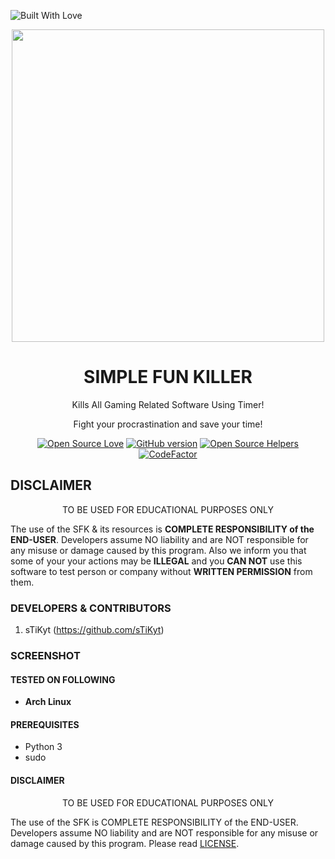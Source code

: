 <p align="left">
  <a><img title="Built With Love" src="https://forthebadge.com/images/badges/built-with-love.svg" ></a>
 </p>
<p align="center">
  <img src="Logo/SFK.png" width="500">  
</p>
<h1 align="center">SIMPLE FUN KILLER</h1>
<p align="center">
Kills All Gaming Related Software Using Timer!
</p>
<p align="center">
Fight your procrastination and save your time!
</p>
<p align="center">
  <a href="https://github.com/darksecdevelopers"><img title="Open Source Love" src="https://badges.frapsoft.com/os/v3/open-source.svg?v=102" ></a>
 <a href="https://github.com/DarkSecDevelopers/SFK/releases"><img title="GitHub version" src="https://d25lcipzij17d.cloudfront.net/badge.svg?id=gh&type=6&v=0.0.0&x2=0" ></a>
 <a href="https://www.codetriage.com/darksecdevelopers/sfk"><img title="Open Source Helpers" src="https://www.codetriage.com/darksecdevelopers/sfk/badges/users.svg" ></a>
 <a href="https://www.codefactor.io/repository/github/darksecdevelopers/sfk"><img src="https://www.codefactor.io/repository/github/darksecdevelopers/sfk/badge" alt="CodeFactor" /></a>
  
  
</p>



## DISCLAIMER

<p align="center">
  TO BE USED FOR EDUCATIONAL PURPOSES ONLY
</p>

The use of the SFK & its resources is **COMPLETE RESPONSIBILITY of the END-USER**. Developers assume NO liability and are NOT responsible for any misuse or damage caused by this program. Also we inform you that some of your your actions may be **ILLEGAL** and you **CAN NOT** use this software to test person or company without **WRITTEN PERMISSION** from them.



### DEVELOPERS & CONTRIBUTORS

1) sTiKyt (https://github.com/sTiKyt)

### SCREENSHOT

#### TESTED ON FOLLOWING
* **Arch Linux**

#### PREREQUISITES
* Python 3
* sudo

#### DISCLAIMER
<p align="center">
  TO BE USED FOR EDUCATIONAL PURPOSES ONLY
</p>

The use of the SFK is COMPLETE RESPONSIBILITY of the END-USER. Developers assume NO liability and are NOT responsible for any misuse or damage caused by this program. Please read [LICENSE](LICENSE).
